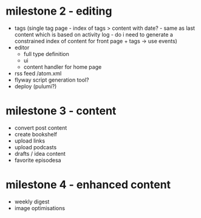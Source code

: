 # milestone 2 - editing

* tags (single tag page - index of tags > content with date? - same as last content which is based on activity log - do i need to generate a constrained index of content for front page + tags -> use events)
* editor
  * full type definition
  * ui
  * content handler for home page
* rss feed /atom.xml
* flyway script generation tool?
* deploy (pulumi?)

# milestone 3 - content

* convert post content
* create bookshelf
* upload links
* upload podcasts
* drafts / idea content
* favorite episodesa

# milestone 4 - enhanced content

* weekly digest
* image optimisations